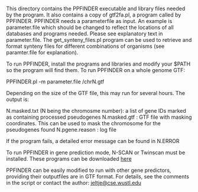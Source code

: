 This directory contains the PPFINDER executable and library files needed by the program. It also contains a copy of gtf2fa.pl, a program called by PPFINDER.
PPFINDER needs a parameterfile as input. An example is parameter.file which should be changed to reflect the locations of all databases and programs needed. Please see explanatory text in parameter.file.
The get_synteny_files.pl program can be used to retrieve and format synteny files for different combinations of organisms (see paramter.file for explanation).

To run PPFINDER, install the programs and libraries and modify your $PATH so the program will find them. To run PPFINDER on a whole genome GTF:

PPFINDER.pl -m parameter.file <full path>/chrN.gtf

Depending on the size of the GTF file, this may run for several hours. The output is:

N.masked.txt (N being the chromosme number): a list of gene IDs marked as containing processed pseudogenes
N.masked.gtf : GTF file with masking coordinates. This can be used to mask the chromosome for the pseudogenes found
N.pgene.reason : log file

If the program fails, a detailed error message can be found in N.ERROR

To run PPFINDER in gene prediction mode, N-SCAN or Twinscan must be installed. These programs can be downloaded [here](http://mblab.wustl.edu/software.html)

PPFINDER can be easily modified to run with other gene predictors, providing their outputfiles are in GTF format. For details, see the comments in the script or contact the author:
jeltje@cse.wustl.edu


